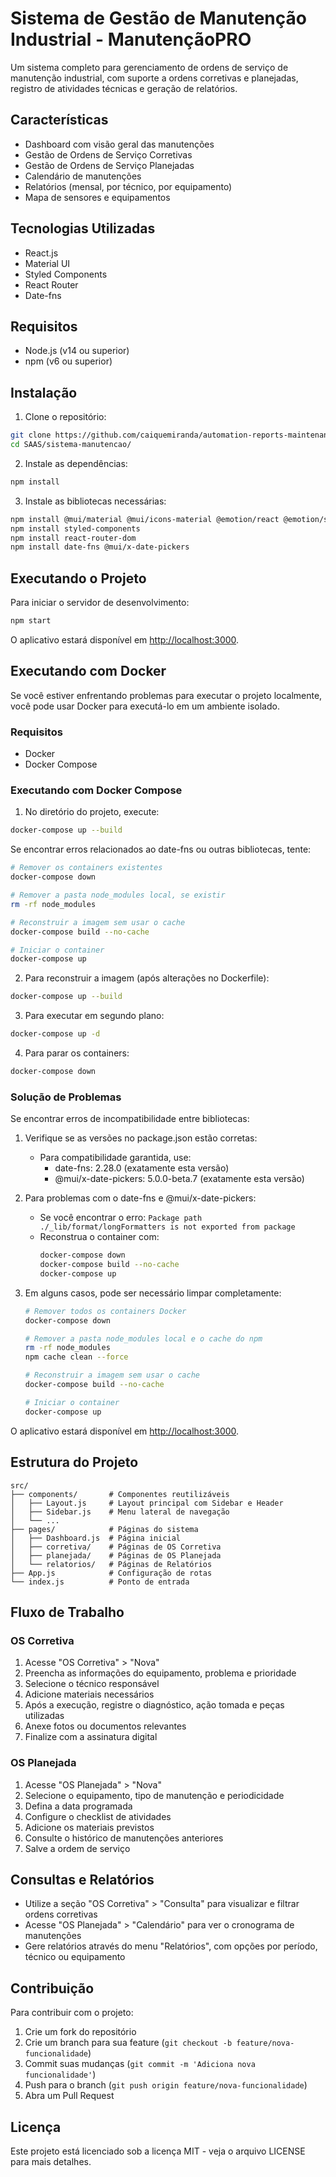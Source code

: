 # Sistema de Gestão de Manutenção Industrial - ManutençãoPRO

Um sistema completo para gerenciamento de ordens de serviço de manutenção industrial, com suporte a ordens corretivas e planejadas, registro de atividades técnicas e geração de relatórios.

## Características

- Dashboard com visão geral das manutenções
- Gestão de Ordens de Serviço Corretivas
- Gestão de Ordens de Serviço Planejadas
- Calendário de manutenções
- Relatórios (mensal, por técnico, por equipamento)
- Mapa de sensores e equipamentos

## Tecnologias Utilizadas

- React.js
- Material UI
- Styled Components
- React Router
- Date-fns

## Requisitos

- Node.js (v14 ou superior)
- npm (v6 ou superior)

## Instalação

1. Clone o repositório:

```bash
git clone https://github.com/caiquemiranda/automation-reports-maintenance
cd SAAS/sistema-manutencao/
```

2. Instale as dependências:

```bash
npm install
```

3. Instale as bibliotecas necessárias:

```bash
npm install @mui/material @mui/icons-material @emotion/react @emotion/styled
npm install styled-components
npm install react-router-dom
npm install date-fns @mui/x-date-pickers
```

## Executando o Projeto

Para iniciar o servidor de desenvolvimento:

```bash
npm start
```

O aplicativo estará disponível em [http://localhost:3000](http://localhost:3000).

## Executando com Docker

Se você estiver enfrentando problemas para executar o projeto localmente, você pode usar Docker para executá-lo em um ambiente isolado.

### Requisitos

- Docker
- Docker Compose

### Executando com Docker Compose

1. No diretório do projeto, execute:

```bash
docker-compose up --build
```

Se encontrar erros relacionados ao date-fns ou outras bibliotecas, tente:

```bash
# Remover os containers existentes
docker-compose down

# Remover a pasta node_modules local, se existir
rm -rf node_modules

# Reconstruir a imagem sem usar o cache
docker-compose build --no-cache

# Iniciar o container
docker-compose up
```

2. Para reconstruir a imagem (após alterações no Dockerfile):

```bash
docker-compose up --build
```

3. Para executar em segundo plano:

```bash
docker-compose up -d
```

4. Para parar os containers:

```bash
docker-compose down
```

### Solução de Problemas

Se encontrar erros de incompatibilidade entre bibliotecas:

1. Verifique se as versões no package.json estão corretas:
   - Para compatibilidade garantida, use:
     - date-fns: 2.28.0 (exatamente esta versão)
     - @mui/x-date-pickers: 5.0.0-beta.7 (exatamente esta versão)

2. Para problemas com o date-fns e @mui/x-date-pickers:
   - Se você encontrar o erro: `Package path ./_lib/format/longFormatters is not exported from package`
   - Reconstrua o container com:
     ```bash
     docker-compose down
     docker-compose build --no-cache
     docker-compose up
     ```

3. Em alguns casos, pode ser necessário limpar completamente:
   ```bash
   # Remover todos os containers Docker
   docker-compose down
   
   # Remover a pasta node_modules local e o cache do npm
   rm -rf node_modules
   npm cache clean --force
   
   # Reconstruir a imagem sem usar o cache
   docker-compose build --no-cache
   
   # Iniciar o container
   docker-compose up
   ```

O aplicativo estará disponível em [http://localhost:3000](http://localhost:3000).

## Estrutura do Projeto

```
src/
├── components/       # Componentes reutilizáveis
│   ├── Layout.js     # Layout principal com Sidebar e Header
│   ├── Sidebar.js    # Menu lateral de navegação
│   └── ...
├── pages/            # Páginas do sistema
│   ├── Dashboard.js  # Página inicial
│   ├── corretiva/    # Páginas de OS Corretiva
│   ├── planejada/    # Páginas de OS Planejada
│   └── relatorios/   # Páginas de Relatórios
├── App.js            # Configuração de rotas
└── index.js          # Ponto de entrada
```

## Fluxo de Trabalho

### OS Corretiva

1. Acesse "OS Corretiva" > "Nova"
2. Preencha as informações do equipamento, problema e prioridade
3. Selecione o técnico responsável
4. Adicione materiais necessários
5. Após a execução, registre o diagnóstico, ação tomada e peças utilizadas
6. Anexe fotos ou documentos relevantes
7. Finalize com a assinatura digital

### OS Planejada

1. Acesse "OS Planejada" > "Nova"
2. Selecione o equipamento, tipo de manutenção e periodicidade
3. Defina a data programada
4. Configure o checklist de atividades
5. Adicione os materiais previstos
6. Consulte o histórico de manutenções anteriores
7. Salve a ordem de serviço

## Consultas e Relatórios

- Utilize a seção "OS Corretiva" > "Consulta" para visualizar e filtrar ordens corretivas
- Acesse "OS Planejada" > "Calendário" para ver o cronograma de manutenções
- Gere relatórios através do menu "Relatórios", com opções por período, técnico ou equipamento

## Contribuição

Para contribuir com o projeto:

1. Crie um fork do repositório
2. Crie um branch para sua feature (`git checkout -b feature/nova-funcionalidade`)
3. Commit suas mudanças (`git commit -m 'Adiciona nova funcionalidade'`)
4. Push para o branch (`git push origin feature/nova-funcionalidade`)
5. Abra um Pull Request

## Licença

Este projeto está licenciado sob a licença MIT - veja o arquivo LICENSE para mais detalhes.
